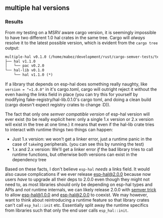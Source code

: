 ## multiple hal versions

### Results

From my testing on a MSRV aware cargo version, it is seemingly impossible to have two different 1.0 hal crates in the same tree. Cargo will _always_ resolve it to the latest possible version, which is evident from the `cargo tree` output:

```md
multiple-hal v0.1.0 (/home/mabez/development/rust/cargo-semver-tests/tests/multiple-hal)
├── hal v1.1.0
│   └── pac v0.2.0
└── hal-lib v0.1.0
    └── hal v1.1.0 (*)
```

If a library that depends on esp-hal does something really naughty, like `version = "=1.0.0"` in it's cargo.toml, cargo will outright reject it without the even having the links field in place (you can try this for yourself by modifying fake-registry/hal-lib.0.1.0's cargo toml, and doing a clean build (cargo doesn't expect registry crates to change :D)).

The fact that only one _semver compatible version_ of esp-hal version will ever exist (to be really explicit here: only a single 1.x version or 2.x version will exist in the tree at one time.) it means that even if the hal-lib crate tries to interact with runtime things two things can happen:

* Just 1.x version: we won't get a linker error, just a runtime panic in the case of `take`ing peripherals. (you can see this by running the test)
* 1.x and 2.x version: We'll get a linker error _if_ the bad library tries to call runtime functions, but otherwise both versions can exist in the dependency tree

Based on these facts, I don't believe `esp-hal` _needs_ a links field. It would also cause complications if we ever release esp-hal@2.0.0 because now users _have_ to upgrade all their deps to 2.0.0 even though they might not need to, as most libraries should only be depending on esp-hal types and APIs and _not_ runtime internals, we can likely release 2.0.0 with [semver trick](https://github.com/dtolnay/semver-trick) to allow esp-hal@1.0.0 and esp-hal@2.0.0 to coexist. We may however, want to think about reintroducing a runtime feature so that library crates can't call `esp_hal::init` etc. Essentially split away the runtime specifics from libraries such that only the end user calls `esp_hal::init`.